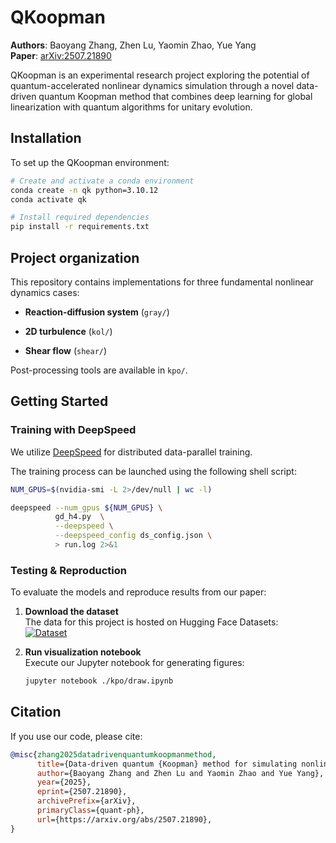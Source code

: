 # QKoopman

**Authors**: Baoyang Zhang, Zhen Lu, Yaomin Zhao, Yue Yang  
**Paper**: [arXiv:2507.21890](https://arxiv.org/abs/2507.21890)  

QKoopman is an experimental research project exploring the potential of quantum-accelerated nonlinear dynamics simulation through a novel data-driven quantum Koopman method that combines deep learning for global linearization with quantum algorithms for unitary evolution.

## Installation

To set up the QKoopman environment:

```bash
# Create and activate a conda environment
conda create -n qk python=3.10.12
conda activate qk

# Install required dependencies
pip install -r requirements.txt
```

## Project organization

This repository contains implementations for three fundamental nonlinear dynamics cases:

- **Reaction-diffusion system** (`gray/`)  

- **2D turbulence** (`kol/`)  

- **Shear flow** (`shear/`)  

Post-processing tools are available in `kpo/`.

## Getting Started


### Training with DeepSpeed

We utilize [DeepSpeed](https://www.deepspeed.ai/) for distributed data-parallel training. 

The training process can be launched using the following shell script:

```bash
NUM_GPUS=$(nvidia-smi -L 2>/dev/null | wc -l)

deepspeed --num_gpus ${NUM_GPUS} \
          gd_h4.py  \
          --deepspeed \
          --deepspeed_config ds_config.json \
          > run.log 2>&1
```

### Testing & Reproduction

To evaluate the models and reproduce results from our paper:

1. **Download the dataset**  
   The data for this project is hosted on Hugging Face Datasets:  
   [![Dataset](https://img.shields.io/badge/🤗%20Datasets-QKoopman-blue)](https://huggingface.co/datasets/YYgroup/QKoopman)

2. **Run visualization notebook**  
   Execute our Jupyter notebook for generating figures:
   ```bash
   jupyter notebook ./kpo/draw.ipynb
    ```

## Citation

If you use our code, please cite:

```bibtex
@misc{zhang2025datadrivenquantumkoopmanmethod,
      title={Data-driven quantum {Koopman} method for simulating nonlinear dynamics}, 
      author={Baoyang Zhang and Zhen Lu and Yaomin Zhao and Yue Yang},
      year={2025},
      eprint={2507.21890},
      archivePrefix={arXiv},
      primaryClass={quant-ph},
      url={https://arxiv.org/abs/2507.21890}, 
}
```